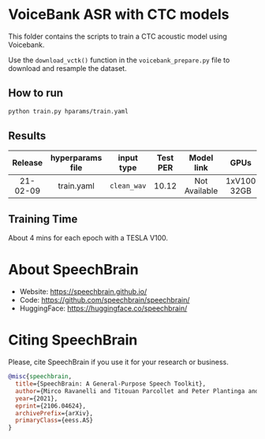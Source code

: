 # VoiceBank ASR with CTC models

This folder contains the scripts to train a CTC acoustic model using Voicebank.

Use the `download_vctk()` function in the `voicebank_prepare.py` file to
download and resample the dataset.

## How to run

```bash
python train.py hparams/train.yaml
```

## Results

| Release  | hyperparams file | input type  | Test PER | Model link    | GPUs        |
|:--------:|:----------------:|:-----------:|:--------:|:-------------:|:-----------:|
| 21-02-09 | train.yaml       | `clean_wav` | 10.12    | Not Available | 1xV100 32GB |

## Training Time

About 4 mins for each epoch with a TESLA V100.

# **About SpeechBrain**
- Website: https://speechbrain.github.io/
- Code: https://github.com/speechbrain/speechbrain/
- HuggingFace: https://huggingface.co/speechbrain/


# **Citing SpeechBrain**
Please, cite SpeechBrain if you use it for your research or business.

```bibtex
@misc{speechbrain,
  title={SpeechBrain: A General-Purpose Speech Toolkit},
  author={Mirco Ravanelli and Titouan Parcollet and Peter Plantinga and Aku Rouhe and Samuele Cornell and Loren Lugosch and Cem Subakan and Nauman Dawalatabad and Abdelwahab Heba and Jianyuan Zhong and Ju-Chieh Chou and Sung-Lin Yeh and Szu-Wei Fu and Chien-Feng Liao and Elena Rastorgueva and François Grondin and William Aris and Hwidong Na and Yan Gao and Renato De Mori and Yoshua Bengio},
  year={2021},
  eprint={2106.04624},
  archivePrefix={arXiv},
  primaryClass={eess.AS}
}
```
